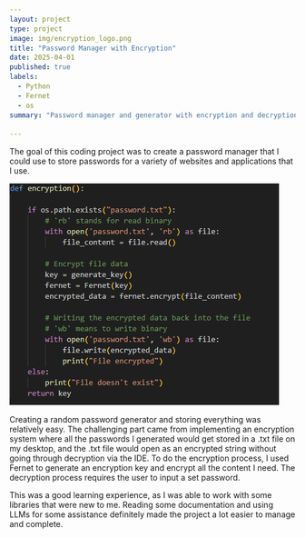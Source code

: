 ```yaml
---
layout: project
type: project
image: img/encryption_logo.png
title: "Password Manager with Encryption"
date: 2025-04-01
published: true
labels:
  - Python
  - Fernet
  - os
summary: "Password manager and generator with encryption and decryption"

---
```

The goal of this coding project was to create a password manager that I could use to store passwords for a variety of websites and applications that I use.

<img  class="img-fluid rounded" src="../img/encryption_code.png">

Creating a random password generator and storing everything was relatively easy. The challenging part came from implementing an encryption system where all the passwords I generated would get stored in a .txt file on my desktop, and the .txt file would open as an encrypted string without going through decryption via the IDE. To do the encryption process, I used Fernet to generate an encryption key and encrypt all the content I need. The decryption process requires the user to input a set password.

This was a good learning experience, as I was able to work with some libraries that were new to me. Reading some documentation and using LLMs for some assistance definitely made the project a lot easier to manage and complete.

